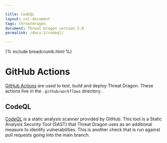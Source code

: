 ```yaml
---

title: CodeQL
layout: col-document
tags: threatdragon
document: Threat Dragon version 2.0
permalink: /docs-2/codeql/

---
```


{% include breadcrumb.html %}
# GitHub Actions

[GitHub Actions](https://docs.github.com/en/actions/reference) are used to test, build and deploy Threat Dragon.
These actions live in the `.github/workflows` directory.

## CodeQL

[CodeQL](https://securitylab.github.com/tools/codeql/) is a static analysis scanner provided by GitHub.
This tool is a Static Analysis Security Tool (SAST) that Threat Dragon uses as an additional measure to identify vulnerabilities.
This is another check that is run against pull requests going into the main branch.
